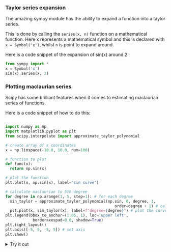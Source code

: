 <script type="text/x-mathjax-config">
  MathJax.Hub.Config({
    tex2jax: {
      inlineMath: [ ['$','$'], ["\\(","\\)"] ],
      processEscapes: true
    }
  });
</script>

<script type="text/javascript" async
  src="https://cdnjs.cloudflare.com/ajax/libs/mathjax/2.7.5/MathJax.js?config=TeX-MML-AM_CHTML">
</script>

### Taylor series expansion

The amazing sympy module has the ability to expand a function into a taylor series.

This is done by calling the `series(x, n)` function on a mathematical function. Here x represents a mathematical symbol and this is declared with `x = Symbol('x')`, whilst `n` is point to expand around.

Here is a code snippet of the expansion of sin(x) around 2:

```python
from sympy import *
x = Symbol('x')
sin(x).series(x, 2)
```

### Plotting maclaurian series

Scipy has some brilliant features when it comes to estimating maclaurian series of functions.

Here is a code snippet of how to do this:

```python

import numpy as np
import matplotlib.pyplot as plt
from scipy.interpolate import approximate_taylor_polynomial

# create array of x coordinates
x = np.linspace(-10.0, 10.0, num=100)

# function to plot
def func(x):
  return np.sin(x)

# plot the function
plt.plot(x, np.sin(x), label="sin curve")

# calculate maclaurian to 5th degree
for degree in np.arange(1, 5, step=1): # for each degree
  sin_taylor = approximate_taylor_polynomial(np.sin, 0, degree, 1,
                                                order=degree + 1) # calculate taylor at x=0 with specified degree
  plt.plot(x, sin_taylor(x), label=f"degree={degree}") # plot the curve
plt.legend(bbox_to_anchor=(1.05, 1), loc='upper left',
            borderaxespad=0.0, shadow=True)
plt.tight_layout()
plt.axis([-5, 5, -5, 5]) # set axis
plt.show()

```

<details>
<summary>Try it out</summary>

<iframe src="https://trinket.io/embed/python3/d4e1a637d3?outputOnly=true&runOption=console&start=result" width="100%" height="356" frameborder="0" marginwidth="0" marginheight="0" allowfullscreen></iframe>
```

</details>
